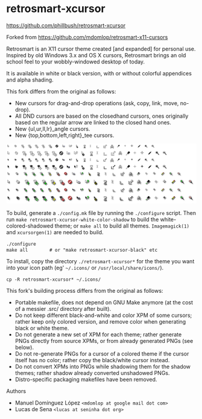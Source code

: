 #                          retrosmart-xcursor

<https://github.com/phillbush/retrosmart-xcursor>

Forked from <https://github.com/mdomlop/retrosmart-x11-cursors>

Retrosmart is an X11 cursor theme created [and expanded] for personal use.
Inspired by old Windows 3.x and OS X cursors, Retrosmart brings an old
school feel to your wobbly-windowed desktop of today.

It is available in white or black version, with or without colorful
appendices and alpha shading.

This fork differs from the original as follows:
* New cursors for drag-and-drop operations (ask, copy, link, move, no-drop).
* All DND cursors are based on the closedhand cursors, ones originally based
  on the regular arrow are linked to the closed hand ones.
* New {ul,ur,ll,lr}_angle cursors.
* New {top,bottom,left,right}_tee cursors.

![demo](./demo.png)

To build, generate a `./config.mk` file by running the `./configure`
script.  Then run `make retrosmart-xcursor-white-color-shadow` to build
the white-colored-shadowed theme; or `make all` to build all themes.
`Imagemagick(1)` and `xcursorgen(1)` are needed to build.

	./configure
	make all        # or "make retrosmart-xcursor-black" etc

To install, copy the directory `./retrosmart-xcursor*` for the theme you
want into your icon path (eg' `~/.icons/` or `/usr/local/share/icons/`).

	cp -R retrosmart-xcursor* ~/.icons/

This fork's building process differs from the original as follows:
* Portable makefile, does not depend on GNU Make anymore (at the cost of
  a messier .src/ directory after built).
* Do not keep different black-and-white and color XPM of some cursors;
  rather keep only colored version, and remove color when generating
  black or white theme.
* Do not generate a new set of XPM for each theme; rather generate PNGs
  directly from source XPMs, or from already generated PNGs (see below).
* Do not re-generate PNGs for a cursor of a colored theme if the cursor
  itself has no color; rather copy the black/white cursor instead.
* Do not convert XPMs into PNGs while shadowing them for the shadow themes;
  rather shadow already converted unshadowed PNGs.
* Distro-specific packaging makefiles have been removed.

Authors
* Manuel Domínguez López `<mdomlop at google mail dot com>`
* Lucas de Sena `<lucas at seninha dot org>`
